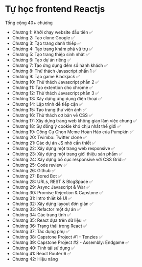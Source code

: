 # Tự học frontend Reactjs
Tổng cộng 40+ chương

- Chương 1: Khởi chạy website đầu tiên ✅
- Chương 2: Tạo clone Google ✅
- Chương 3: Tạo trang danh thiếp ✅
- Chương 4: Tạo trang khám phá vũ trụ ✅ 
- Chương 5: Tạo trang thiệp sinh nhật ✅
- Chương 6: Tạo dự án riêng ✅
- Chương 7: Tạo ứng dụng đếm số hành khách ✅
- Chương 8: Thử thách Javascript phần 1 ✅
- Chương 9: Tạo game Blackjack ✅
- Chương 10: Thử thách Javascript phần 2 ✅  
- Chương 11: Tạo extention cho chrome ✅
- Chương 12: Thử thách Javascript phần 3 ✅
- Chương 13: Xây dựng ứng dụng điện thoại ✅
- Chương 14: Lập trình dễ tiếp cận ✅
- Chương 15: Tạo trang thư viện ảnh ✅
- Chương 16: Thử thách cơ bản về CSS ✅
- Chương 17: Xây dựng trang web không gian làm việc chung ✅
- Chương 18: Sự đồng ý cookie khó chịu nhất thế giới ✅
- Chương 19: Công Cụ Chọn Meme Hoàn Hảo của Pumpkin ✅
- Chương 20: Twimbo: Twitter clone ✅
- Chương 21: Các dự án JS nhỏ cần thiết ✅
- Chương 22: Xây dựng một trang web responsive ✅
- Chương 23: Xây dựng một trang giới thiệu sản phẩm ✅
- Chương 24: Xây dựng bố cục responsive với CSS Grid ✅
- Chương 25: Code review ✅
- Chương 26: Github ✅
- Chương 27: Bored Bot ✅
- Chương 28: URLs, REST & BlogSpace ✅
- Chương 29: Async Javascript & War ✅
- Chương 30: Promise Rejection & Capstone ✅
- Chương 31: Intro thiết kế UI ✅
- Chương 32: Xây dựng layout đơn giản ✅
- Chương 33: Refactor một dự án ✅
- Chương 34: Các trang tĩnh ✅
- Chương 35: React dựa trên dữ liệu ✅
- Chương 36: Trạng thái trong React ✅
- Chương 37: Tác dụng phụ ✅
- Chương 38: Capstone Project #1 - Tenzies ✅
- Chương 39: Capstone Project #2 - Assembly: Endgame ✅
- Chương 40: Tính tái sử dụng ✅
- Chương 41: React Router 6 ✅
- Chương 42: Hiệu năng



